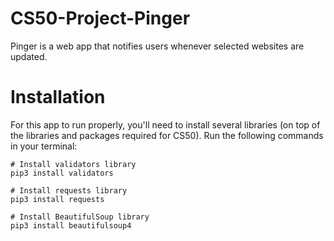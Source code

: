# CS50-Project-Pinger
Pinger is a web app that notifies users whenever selected websites are updated. 

# Installation

For this app to run properly, you'll need to install several libraries (on top of the libraries and packages required for CS50). Run the following commands in your terminal:

```
# Install validators library
pip3 install validators

# Install requests library
pip3 install requests

# Install BeautifulSoup library
pip3 install beautifulsoup4
```


